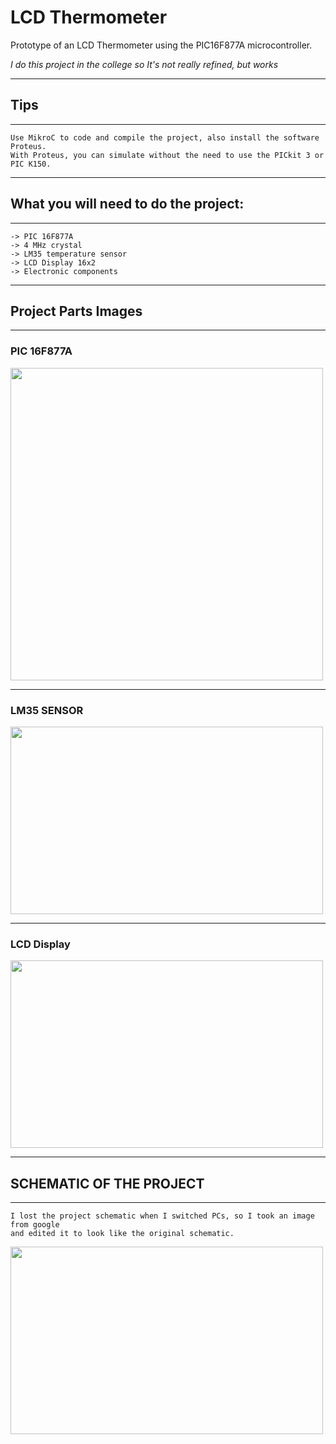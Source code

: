 # LCD Thermometer

Prototype of an LCD Thermometer using the PIC16F877A microcontroller.

*I do this project in the college so It's not really refined, but works*

---
## Tips
---
    Use MikroC to code and compile the project, also install the software Proteus. 
    With Proteus, you can simulate without the need to use the PICkit 3 or PIC K150.
---

## What you will need to do the project:

---
    -> PIC 16F877A
    -> 4 MHz crystal
    -> LM35 temperature sensor
    -> LCD Display 16x2
    -> Electronic components

---

## Project Parts Images

---
### PIC 16F877A

<div id="PIC-Image" align="left">
    <img height="500" width="500" src="https://www.theengineeringprojects.com/wp-content/uploads/2017/06/Introduction-to-PIC16F877a.png">
</div>

---

### LM35 SENSOR

<div id="SENSOR-Image" align="left">
    <img height="300" width="500" src="https://www.filipeflop.com/wp-content/uploads/2017/11/lm35.jpg">
</div>

---

### LCD Display

<div id="LCD-Image" align="left">
    <img height="300" width="500" src="https://i1.wp.com/microcontrollerslab.com/wp-content/uploads/2015/01/16X2-LCD-Pinout-diagram-Pic-Microcontroller-tutorial.png">
</div>

---

## SCHEMATIC OF THE PROJECT
---

    I lost the project schematic when I switched PCs, so I took an image from google
    and edited it to look like the original schematic.

<div id="SCHEMATIC-Image" align="left">
    <img height="300" width="500" src="https://cdn.discordapp.com/attachments/936646713345720400/937500305359241286/unknown.png">
</div>
